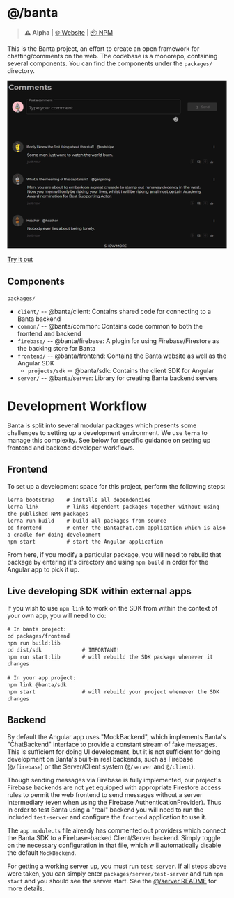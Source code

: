 # @/banta
> **⚠ Alpha** | [🌐 Website](http://bantachat.com/) | [📦 NPM](https://npmjs.com/package/@banta/sdk)

This is the Banta project, an effort to create an open framework for chatting/comments on the web. The codebase is a 
monorepo, containing several components. You can find the components under the `packages/` directory.

![demo](demo.gif)

[Try it out](https://bantachat.com/try)

## Components

`packages/`
- `client/` -- @banta/client: Contains shared code for connecting to a Banta backend
- `common/` -- @banta/common: Contains code common to both the frontend and backend
- `firebase/` -- @banta/firebase: A plugin for using Firebase/Firestore as the backing store for Banta
- `frontend/` -- @banta/frontend: Contains the Banta website as well as the Angular SDK
    - `projects/sdk` -- @banta/sdk: Contains the client SDK for Angular
- `server/` -- @banta/server: Library for creating Banta backend servers

# Development Workflow

Banta is split into several modular packages which presents some challenges to setting up a development environment. We use `lerna` to manage this complexity. See below for specific guidance on setting up frontend and backend developer workflows. 

## Frontend

To set up a development space for this project, perform the following steps:

```shell
lerna bootstrap    # installs all dependencies
lerna link         # links dependent packages together without using the published NPM packages
lerna run build    # build all packages from source
cd frontend        # enter the Bantachat.com application which is also a cradle for doing development
npm start          # start the Angular application
```

From here, if you modify a particular package, you will need to rebuild that package by entering it's 
directory and using `npm build` in order for the Angular app to pick it up.

## Live developing SDK within external apps 

If you wish to use `npm link` to work on the SDK from within the context of your own app, you will need to do:

```shell
# In banta project:
cd packages/frontend
npm run build:lib
cd dist/sdk             # IMPORTANT!
npm run start:lib       # will rebuild the SDK package whenever it changes

# In your app project:
npm link @banta/sdk
npm start               # will rebuild your project whenever the SDK changes
```

## Backend

By default the Angular app uses "MockBackend", which implements Banta's "ChatBackend" interface to provide a constant stream of fake messages. This is sufficient for doing UI development, but it is not sufficient for doing development on Banta's built-in real backends, such as Firebase (`@/firebase`) or the Server/Client system (`@/server` and `@/client`). 

Though sending messages via Firebase is fully implemented, our project's Firebase backends are not yet equipped with appropriate Firestore access rules to permit the web frontend to send messages without a server intermediary (even when using the Firebase AuthenticationProvider). Thus in order to test Banta using a "real" backend you will need to run the included `test-server` and configure the `frontend` application to use it.

The `app.module.ts` file already has commented out providers which connect the Banta SDK to a Firebase-backed Client/Server backend. Simply toggle on the necessary configuration in that file, which will automatically disable the default `MockBackend`.

For getting a working server up, you must run `test-server`. If all steps above were taken, you can simply enter `packages/server/test-server` and run `npm start` and you should see the server start. See the [@/server README](packages/server/README.md) for more details.